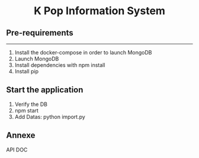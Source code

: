 <h1 align="center">K Pop Information System</h1>


## Pre-requirements
---

1. Install the docker-compose in order to launch MongoDB
2. Launch MongoDB
3. Install dependencies with npm install
4. Install pip

## Start the application 

1. Verify the DB
2. npm start 
3. Add Datas: python import.py


## Annexe 

<a herf="./documents/api.md">API DOC</a>
